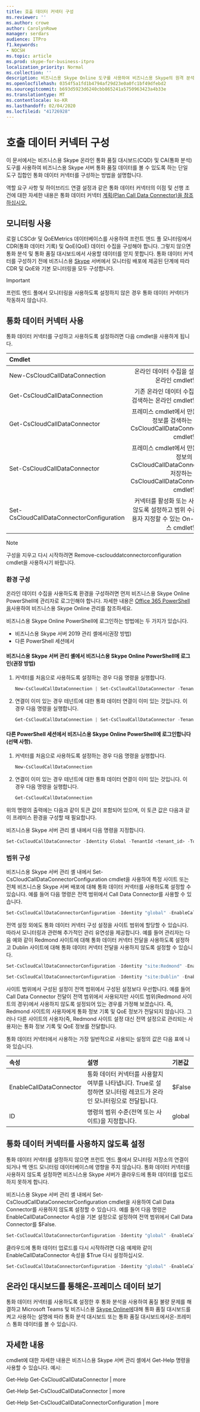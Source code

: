 ```yaml
---
title: 호출 데이터 커넥터 구성
ms.reviewer: ''
ms.author: crowe
author: CarolynRowe
manager: serdars
audience: ITPro
f1.keywords:
- NOCSH
ms.topic: article
ms.prod: skype-for-business-itpro
localization_priority: Normal
ms.collection: ''
description: 비즈니스용 Skype Online 도구를 사용하여 비즈니스용 Skype의 원격 분석이 볼 수 있도록 하는 통화 데이터 커넥터를 구성하기 위한 지침입니다.
ms.openlocfilehash: 0354f5a1fd1b4794af29d23e0a0fc1bf49dfebd2
ms.sourcegitcommit: b693d5923d6240cbb865241a5750963423a4b33e
ms.translationtype: MT
ms.contentlocale: ko-KR
ms.lasthandoff: 02/04/2020
ms.locfileid: "41726928"
---
```

# <a name="configure-call-data-connector"></a>호출 데이터 커넥터 구성

이 문서에서는 비즈니스용 Skype 온라인 통화 품질 대시보드(CQD) 및 CA(통화 분석) 도구를 사용하여 비즈니스용 Skype 서버 통화 품질 데이터를 볼 수 있도록 하는 단일 도구 집합인 통화 데이터 커넥터를 구성하는 방법을 설명합니다.

역할 요구 사항 및 하이브리드 연결 설정과 같은 통화 데이터 커넥터의 이점 및 선행 조건에 대한 자세한 내용은 통화 데이터 커넥터 [계획(Plan Call Data Connector)을 참조하십시오.](plan-call-data-connector.md)

## <a name="enable-monitoring"></a>모니터링 사용
 
로컬 LCSCdr 및 QoEMetrics 데이터베이스를 사용하여 프런트 엔드 풀 모니터링에서 CDR(통화 데이터 기록) 및 QoE(QoE) 데이터 수집을 구성해야 합니다. 그렇지 않으면 통화 분석 및 통화 품질 대시보드에서 사용할 데이터를 얻지 못합니다. 통화 데이터 커넥터를 구성하기 전에 비즈니스용 [Skype](../../SfbServer/deploy/deploy-monitoring/deploy-monitoring.md) 서버에서 모니터링 배포에 제공된 단계에 따라 CDR 및 QoE와 기본 모니터링을 모두 구성합니다.

> [!IMPORTANT]
> 프런트 엔드 풀에서 모니터링을 사용하도록 설정하지 않은 경우 통화 데이터 커넥터가 작동하지 않습니다.

## <a name="enable-call-data-connector"></a>통화 데이터 커넥터 사용

통화 데이터 커넥터를 구성하고 사용하도록 설정하려면 다음 cmdlet을 사용하게 됩니다.

| Cmdlet| 설명|
| :-----------------|---------------:|
| New-CsCloudCallDataConnection | 온라인 데이터 수집을 설정하는 온라인 cmdlet입니다.|
| Get-CsCloudCallDataConnection | 기존 온라인 데이터 수집기에서 검색하는 온라인 cmdlet입니다.|  
| Get-CsCloudCallDataConnector | 프레미스 cmdlet에서 만든 연결 정보를 검색하는 New-CsCloudCallDataConnection cmdlet입니다. |
| Set-CsCloudCallDataConnector | 프레미스 cmdlet에서 만든 연결 정보의 New-CsCloudCallDataConnection 저장하는 New-CsCloudCallDataConnection cmdlet입니다. |  
| Set-CsCloudCallDataConnectorConfiguration | 커넥터를 활성화 또는 사용하지 않도록 설정하고 범위 수준을 사용자 지정할 수 있는 On-프레미스 cmdlet입니다.|

> [!NOTE]
> 구성을 지우고 다시 시작하려면 Remove-csclouddatconnectorconfiguration cmdlet을 사용하시기 바랍니다.

### <a name="configure-your-environment"></a>환경 구성 

온라인 데이터 수집을 사용하도록 환경을 구성하려면 먼저 비즈니스용 Skype Online PowerShell에 관리자로 로그인해야 합니다. 자세한 내용은 [Office 365 PowerShell을](https://docs.microsoft.com/office365/enterprise/powershell/manage-skype-for-business-online-with-office-365-powershell)사용하여 비즈니스용 Skype Online 관리를 참조하세요.

비즈니스용 Skype Online PowerShell에 로그인하는 방법에는 두 가지가 있습니다.

- 비즈니스용 Skype 서버 2019 관리 셸에서(권장 방법)
- 다른 PowerShell 세션에서

#### <a name="log-in-to-skype-for-business-online-powershell-from-the-skype-for-business-server-management-shell-recommended-method"></a>비즈니스용 Skype 서버 관리 셸에서 비즈니스용 Skype Online PowerShell에 로그인(권장 방법)

1. 커넥터를 처음으로 사용하도록 설정하는 경우 다음 명령을 실행합니다.

   ```PowerShell
   New-CsCloudCallDataConnection | Set-CsCloudCallDataConnector -TenantId <tenant_id>
   ```

2. 연결이 이미 있는 경우 테넌트에 대한 통화 데이터 연결이 이미 있는 것입니다. 이 경우 다음 명령을 실행합니다. 

   ```PowerShell
   Get-CsCloudCallDataConnection | Set-CsCloudCallDataConnector -TenantId <tenant_id>
   ```


#### <a name="log-in-to-skype-for-business-online-powershell-from-another-powershell-session-optional-method"></a>다른 PowerShell 세션에서 비즈니스용 Skype Online PowerShell에 로그인합니다(선택 사항).

1.  커넥터를 처음으로 사용하도록 설정하는 경우 다음 명령을 실행합니다. 

    ```PowerShell 
    New-CsCloudCallDataConnection 
    ```

2.  연결이 이미 있는 경우 테넌트에 대한 통화 데이터 연결이 이미 있는 것입니다. 이 경우 다음 명령을 실행합니다. 

    ```PowerShell
    Get-CsCloudCallDataConnection  
    ```

위의 명령의 출력에는 다음과 같이 토큰 값이 포함되어 있으며, 이 토큰 값은 다음과 같이 프레미스 환경을 구성할 때 필요합니다.

비즈니스용 Skype 서버 관리 셸 내에서 다음 명령을 지정합니다.

```PowerShell
Set-CsCloudCallDataConnector -Identity Global -TenantId <tenant_id> -Token <token-copied-from-online>
```

### <a name="configure-the-scope"></a>범위 구성

비즈니스용 Skype 서버 관리 셸 내에서 Set-CsCloudCallDataConnectorConfiguration cmdlet을 사용하여 특정 사이트 또는 전체 비즈니스용 Skype 서버 배포에 대해 통화 데이터 커넥터를 사용하도록 설정할 수 있습니다. 예를 들어 다음 명령은 전역 범위에서 Call Data Connector를 사용할 수 있습니다.

```PowerShell
Set-CsCloudCallDataConnectorConfiguration -Identity "global" -EnableCallDataConnector $True
```

전역 설정 외에도 통화 데이터 커넥터 구성 설정을 사이트 범위에 할당할 수 있습니다. 따라서 모니터링과 관련해 추가적인 관리 유연성을 제공합니다. 예를 들어 관리자는 다음 예와 같이 Redmond 사이트에 대해 통화 데이터 커넥터 전달을 사용하도록 설정하고 Dublin 사이트에 대해 통화 데이터 커넥터 전달을 사용하지 않도록 설정할 수 있습니다.

```PowerShell
Set-CsCloudCallDataConnectorConfiguration -Identity "site:Redmond" -EnableCallDataConnector $True
```

```PowerShell
Set-CsCloudCallDataConnectorConfiguration -Identity "site:Dublin" -EnableCallDataConnector $False
```

사이트 범위에서 구성된 설정이 전역 범위에서 구성된 설정보다 우선합니다. 예를 들어 Call Data Connector 전달이 전역 범위에서 사용되지만 사이트 범위(Redmond 사이트의 경우)에서 사용하지 않도록 설정되어 있는 경우를 가정해 보겠습니다. 즉, Redmond 사이트의 사용자에게 통화 정보 기록 및 QoE 정보가 전달되지 않습니다. 그러나 다른 사이트의 사용자(즉, Redmond 사이트 설정 대신 전역 설정으로 관리되는 사용자)는 통화 정보 기록 및 QoE 정보를 전달합니다.

통화 데이터 커넥터에서 사용하는 가장 일반적으로 사용되는 설정의 값은 다음 표에 나와 있습니다.  

|속성|설명|기본값|
|:-----|:-----|:-----|
|EnableCallDataConnector  <br/> |통화 데이터 커넥터를 사용할지 여부를 나타냅니다. True로 설정하면 모니터링 레코드가 온라인 모니터링으로 전달됩니다.  <br/> |$False  <br/> |
| ID | 명령의 범위 수준(전역 또는 사이트)을 지정합니다.   | global  |

## <a name="disable-call-data-connector"></a>통화 데이터 커넥터를 사용하지 않도록 설정

통화 데이터 커넥터를 설정하지 않으면 프런트 엔드 풀에서 모니터링 저장소의 연결이 되거나 백 엔드 모니터링 데이터베이스에 영향을 주지 않습니다. 통화 데이터 커넥터를 사용하지 않도록 설정하면 비즈니스용 Skype 서버가 클라우드에 통화 데이터를 업로드하지 못하게 합니다. 

비즈니스용 Skype 서버 관리 셸 내에서 Set-CsCloudCallDataConnectorConfiguration cmdlet을 사용하여 Call Data Connector를 사용하지 않도록 설정할 수 있습니다. 예를 들어 다음 명령은 EnableCallDataConnector 속성을 기본 설정으로 설정하여 전역 범위에서 Call Data Connector를 $False.

```PowerShell
Set-CsCloudCallDataConnectorConfiguration -Identity "global" -EnableCallDataConnector $False
```

클라우드에 통화 데이터 업로드를 다시 시작하려면 다음 예제와 같이 EnableCallDataConnector 속성을 $True 다시 설정하십시오.

```PowerShell
Set-CsCloudCallDataConnectorConfiguration -Identity "global" -EnableCallDataConnector $True
```

## <a name="view-on-premises-data-through-the-online-dashboard"></a>온라인 대시보드를 통해온-프레미스 데이터 보기

 통화 데이터 커넥터를 사용하도록 설정한 후 통화 분석을 사용하여 품질 불량 문제를 해결하고 [](https://docs.microsoft.com/skypeforbusiness/using-call-quality-in-your-organization/use-call-analytics-to-troubleshoot-poor-call-quality) Microsoft Teams 및 비즈니스용 [Skype Online에](/MicrosoftTeams/turning-on-and-using-call-quality-dashboard)대해 통화 품질 대시보드를 켜고 사용하는 설명에 따라 통화 분석 대시보드 또는 통화 품질 대시보드에서온-프레미스 통화 데이터를 볼 수 있습니다.

## <a name="for-more-information"></a>자세한 내용

cmdlet에 대한 자세한 내용은 비즈니스용 Skype 서버 관리 셸에서 Get-Help 명령을 사용할 수 있습니다. 예시:

Get-Help Get-CsCloudCallDataConnector | more

Get-Help Set-CsCloudCallDataConnector | more

Get-Help Set-CsCloudCallDataConnectorConfiguration | more
